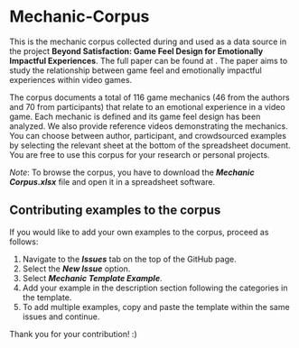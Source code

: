 # Mechanic-Corpus

This is the mechanic corpus collected during and used as a data source in the project **Beyond Satisfaction: Game Feel Design for Emotionally Impactful Experiences**. The full paper can be found at <link added on publication>. The paper aims to study the relationship between game feel and emotionally impactful experiences within video games.

The corpus documents a total of 116 game mechanics (46 from the authors and 70 from participants) that relate to an emotional experience in a video game. Each mechanic is defined and its game feel design has been analyzed. We also provide reference videos demonstrating the mechanics. You can choose between author, participant, and crowdsourced examples by selecting the relevant sheet at the bottom of the spreadsheet document. You are free to use this corpus for your research or personal projects. 

_Note_: To browse the corpus, you have to download the **_Mechanic Corpus.xlsx_** file and open it in a spreadsheet software.

## Contributing examples to the corpus

If you would like to add your own examples to the corpus, proceed as follows: 

1. Navigate to the **_Issues_** tab on the top of the GitHub page.
2. Select the **_New Issue_** option.
3. Select **_Mechanic Template Example_**.
4. Add your example in the description section following the categories in the template.
5. To add multiple examples, copy and paste the template within the same issues and continue.

Thank you for your contribution! :)
